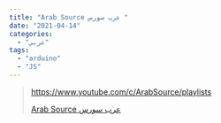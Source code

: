 ```yaml
---
title: "Arab Source عرب سورس "
date: "2021-04-14"
categories:
  - "عربي"
tags:
  - "arduino"
  - "JS"
---
```


> https://www.youtube.com/c/ArabSource/playlists
>
> [Arab Source عرب سورس ](https://www.youtube.com/c/ArabSource/playlists)
